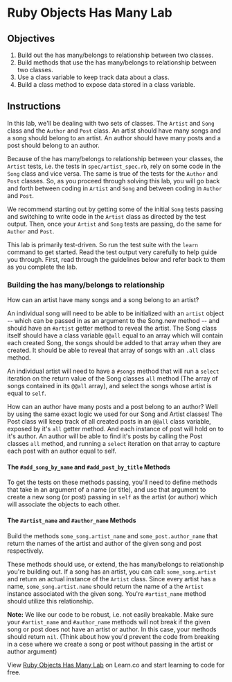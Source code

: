 # Ruby Objects Has Many Lab

## Objectives

1. Build out the has many/belongs to relationship between two classes. 
2. Build methods that use the has many/belongs to relationship between two classes. 
3. Use a class variable to keep track data about a class. 
4. Build a class method to expose data stored in a class variable. 

## Instructions

In this lab, we'll be dealing with two sets of classes. The `Artist` and `Song` class and the `Author` and `Post` class. An artist should have many songs and a song should belong to an artist. An author should have many posts and a post should belong to an author. 

Because of the has many/belongs to relationship between your classes, the `Artist` tests, i.e. the tests in `spec/artist_spec.rb`, rely on some code in the `Song` class and vice versa. The same is true of the tests for the `Author` and `Post` classes. So, as you proceed through solving this lab, you will go back and forth between coding in `Artist` and `Song` and between coding in `Author` and `Post`. 

We recommend starting out by getting some of the initial `Song` tests passing and switching to write code in the `Artist` class as directed by the test output. Then, once your `Artist` and `Song` tests are passing, do the same for `Author` and `Post`. 

This lab is primarily test-driven. So run the test suite with the `learn` command to get started. Read the test output very carefully to help guide you through. First, read through the guidelines below and refer back to them as you complete the lab. 

### Building the has many/belongs to relationship

How can an artist have many songs and a song belong to an artist? 

An individual song will need to be able to be initialized with an `artist` object -- which can be passed in as an argument to the Song.new method -- and should have an `#artist` getter method to reveal the artist. The Song class itself should have a class variable `@@all` equal to an array which will contain each created Song, the songs should be added to that array when they are created. It should be able to reveal that array of songs with an `.all` class method.

An individual artist will need to have a `#songs` method that will run a `select` iteration on the return value of the Song classes `all` method (The array of songs contained in its `@@all` array), and select the songs whose artist is equal to `self`.

How can an author have many posts and a post belong to an author? Well by using the same exact logic we used for our Song and Artist classes! The Post class will keep track of all created posts in an `@@all` class variable, exposed by it's `all` getter method. And each instance of post will hold on to it's author. An author will be able to find it's posts by calling the Post classes `all` method, and running a `select` iteration on that array to capture each post with an author equal to self.

#### The `#add_song_by_name` and `#add_post_by_title` Methods

To get the tests on these methods passing, you'll need to define methods that take in an argument of a name (or title), and use that argument to create a new song (or post) passing in `self` as the artist (or author) which will associate the objects to each other. 

#### The `#artist_name` and `#author_name` Methods

Build the methods `some_song.artist_name` and `some_post.author_name` that return the names of the artist and author of the given song and post respectively.

These methods should use, or extend, the has many/belongs to relationship you're building out. If a song has an artist, you can call: `some_song.artist` and return an actual instance of the `Artist` class. Since every artist has a name, `some_song.artist.name` should return the name of a the `Artist` instance associated with the given song. You're `#artist_name` method should utilize this relationship. 

**Note:** We like our code to be robust, i.e. not easily breakable. Make sure your `#artist_name` and `#author_name` methods will not break if the given song or post does not have an artist or author. In this case, your methods should return `nil`. (Think about how you'd prevent the code from breaking in a cese where we create a song or post without passing in the artist or author argument)

<p data-visibility='hidden'>View <a href='https://learn.co/lessons/ruby-objects-has-many-lab' title='Ruby Objects Has Many Lab'>Ruby Objects Has Many Lab</a> on Learn.co and start learning to code for free.</p>
